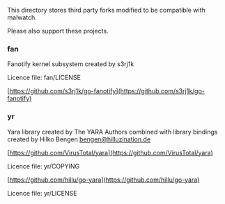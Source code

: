 This directory stores third party forks modified to be compatible with malwatch.

Please also support these projects.

### fan

Fanotify kernel subsystem created by s3rj1k

Licence file: fan/LICENSE

[https://github.com/s3rj1k/go-fanotify](https://github.com/s3rj1k/go-fanotify)

### yr

Yara library created by The YARA Authors combined with library bindings created by Hilko Bengen <bengen@hilluzination.de>

[https://github.com/VirusTotal/yara](https://github.com/VirusTotal/yara)

Licence file: yr/COPYING

[https://github.com/hillu/go-yara](https://github.com/hillu/go-yara)

Licence file: yr/LICENSE